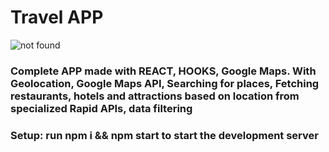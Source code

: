 <h1>Travel APP</h1>

<img src='https://camo.githubusercontent.com/31b807036d43425ae2e7e591e6cf455794e44a23052bcb3915fa2e7bba444874/68747470733a2f2f692e6962622e636f2f71706832635a6e2f696d6167652e706e6767' alt="not found" />

<h3> Complete APP made with REACT, HOOKS, Google Maps. With Geolocation, Google Maps API, Searching for places, Fetching restaurants, hotels and attractions based on location from specialized Rapid APIs, data filtering</h3>

<h3>Setup: run npm i && npm start to start the development server</h3>
